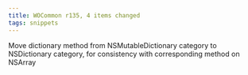 ```yaml
---
title: WOCommon r135, 4 items changed
tags: snippets
---
```


Move dictionary method from NSMutableDictionary category to NSDictionary category, for consistency with corresponding method on NSArray

